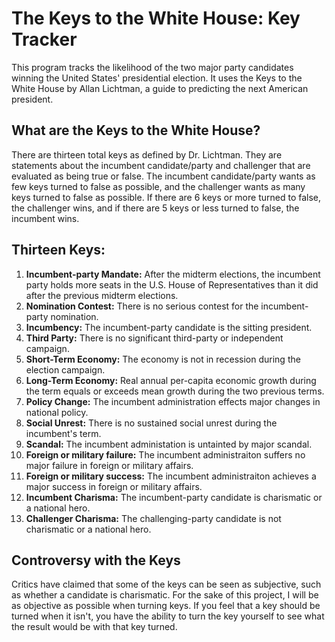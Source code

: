 # The Keys to the White House: Key Tracker

This program tracks the likelihood of the two major party candidates winning the United States' presidential election. It uses the Keys to the White House by Allan Lichtman, a guide to predicting the next American president.

## What are the Keys to the White House?
There are thirteen total keys as defined by Dr. Lichtman. They are statements about the incumbent candidate/party and challenger that are evaluated as being true or false. The incumbent candidate/party wants as few keys turned to false as possible, and the challenger wants as many keys turned to false as possible. If there are 6 keys or more turned to false, the challenger wins, and if there are 5 keys or less turned to false, the incumbent wins. 

## Thirteen Keys:
1. **Incumbent-party Mandate:** After the midterm elections, the incumbent party holds more seats in the U.S. House of Representatives than it did after the previous midterm elections.
2. **Nomination Contest:** There is no serious contest for the incumbent-party nomination.
3. **Incumbency:** The incumbent-party candidate is the sitting president.
4. **Third Party:** There is no significant third-party or independent campaign.
5. **Short-Term Economy:** The economy is not in recession during the election campaign.
6. **Long-Term Economy:** Real annual per-capita economic growth during the term equals or exceeds mean growth during the two previous terms.
7. **Policy Change:** The incumbent administration effects major changes in national policy.
8. **Social Unrest:** There is no sustained social unrest during the incumbent's term.
9. **Scandal:** The incumbent administation is untainted by major scandal.
10. **Foreign or military failure:** The incumbent administraiton suffers no major failure in foreign or military affairs.
11. **Foreign or military success:** The incumbent administraiton achieves a major success in foreign or military affairs.
12. **Incumbent Charisma:** The incumbent-party candidate is charismatic or a national hero.
13. **Challenger Charisma:** The challenging-party candidate is not charismatic or a national hero.

## Controversy with the Keys
Critics have claimed that some of the keys can be seen as subjective, such as whether a candidate is charismatic. For the sake of this project, I will be as objective as possible when turning keys. If you feel that a key should be turned when it isn't, you have the ability to turn the key yourself to see what the result would be with that key turned. 
